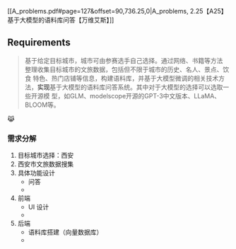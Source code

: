 [[A_problems.pdf#page=127&offset=90,736.25,0|A_problems, 2.25【A25】基于大模型的语料库问答【万维艾斯】]]
## Requirements

> 基于给定目标城市，城市可由参赛选手自己选择。通过网络、书籍等方法 整理收集目标城市的文旅数据，包括但不限于城市的历史、名人、景点、饮食 特色、热门店铺等信息，构建语料库，并基于大模型微调的相关技术方法，**实现**基于大模型的语料库问答系统。其中对于大模型的选择可以选取一些开源模 型，如GLM、modelscope开源的GPT-3中文版本、LLaMA、BLOOM等。

😹
### 需求分解

1. 目标城市选择：西安
2. 西安市文旅数据搜集
3. 具体功能设计
	+ 问答
	+ 
1. 前端
	+ UI 设计
	+ 
2. 后端
	+ 语料库搭建（向量数据库）
	+ 